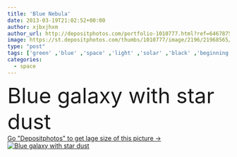 ```yaml
---
title: 'Blue Nebula'
date: 2013-03-19T21:02:52+00:00
author: xjbxjhxm
author_url: http://depositphotos.com/portfolio-1010777.html?ref=64678756
image: https://st.depositphotos.com/thumbs/1010777/image/2196/21968565/api_thumb_450.jpg?forcejpeg=true
type: "post"
tags: ['green' ,'blue' ,'space' ,'light' ,'solar' ,'black' ,'beginning' ,'big' ,'star' ,'year' ,'explosion' ,'center' ,'with' ,'astrology' ,'body' ,'spiral' ,'hole' ,'science' ,'system' ,'deep' ,'astronomy' ,'galaxy' ,'universe' ,'telescope' ,'start' ,'voyage' ,'void' ,'infinity' ,'discover' ,'alien' ,'exploration' ,'constellation' ,'cosmos' ,'dust' ,'infinite' ,'galactic' ,'nebula' ,'cosmic' ,'explore' ,'whirlpool' ,'wonder' ,'outer' ,'burst' ,'bang' ,'celestial' ,'trek' ,'unknown' ,'planetarium' ,'vortex' ,'expansion' ]
categories: 
  - space
---
```

<div aling="center">
            <font size="60"> Blue galaxy with star dust</font>   
</div>
<div>
    <a href='https://depositphotos.com/21968565/stock-photo-blue-nebula.html?ref=64678756' target=_blank > Go "Depositphotos" to get lage size of this picture ->
        <img href='https://depositphotos.com/21968565/stock-photo-blue-nebula.html?ref=64678756' src='https://st.depositphotos.com/1010777/2196/i/950/depositphotos_21968565-stock-photo-blue-nebula.jpg?forcejpeg=true' alt='Blue galaxy with star dust' >
    </a>
</div>
